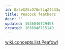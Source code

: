 ```yaml
---
id: 0x2eSZGzO76n7LqZ4533q
title: Peacock feathers
desc: ''
updated: 1636046729468
created: 1636046715140
---
```



[wiki.concepts.list.Peafowl](Peafowl.md)